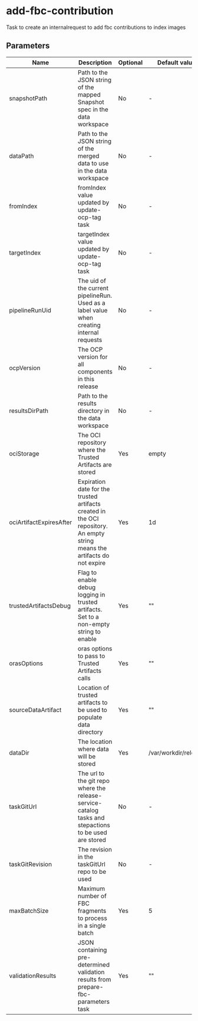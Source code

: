 # add-fbc-contribution

Task to create an internalrequest to add fbc contributions to index images

## Parameters

| Name                    | Description                                                                                                                | Optional | Default value        |
|-------------------------|----------------------------------------------------------------------------------------------------------------------------|----------|----------------------|
| snapshotPath            | Path to the JSON string of the mapped Snapshot spec in the data workspace                                                  | No       | -                    |
| dataPath                | Path to the JSON string of the merged data to use in the data workspace                                                    | No       | -                    |
| fromIndex               | fromIndex value updated by update-ocp-tag task                                                                             | No       | -                    |
| targetIndex             | targetIndex value updated by update-ocp-tag task                                                                           | No       | -                    |
| pipelineRunUid          | The uid of the current pipelineRun. Used as a label value when creating internal requests                                  | No       | -                    |
| ocpVersion              | The OCP version for all components in this release                                                                         | No       | -                    |
| resultsDirPath          | Path to the results directory in the data workspace                                                                        | No       | -                    |
| ociStorage              | The OCI repository where the Trusted Artifacts are stored                                                                  | Yes      | empty                |
| ociArtifactExpiresAfter | Expiration date for the trusted artifacts created in the OCI repository. An empty string means the artifacts do not expire | Yes      | 1d                   |
| trustedArtifactsDebug   | Flag to enable debug logging in trusted artifacts. Set to a non-empty string to enable                                     | Yes      | ""                   |
| orasOptions             | oras options to pass to Trusted Artifacts calls                                                                            | Yes      | ""                   |
| sourceDataArtifact      | Location of trusted artifacts to be used to populate data directory                                                        | Yes      | ""                   |
| dataDir                 | The location where data will be stored                                                                                     | Yes      | /var/workdir/release |
| taskGitUrl              | The url to the git repo where the release-service-catalog tasks and stepactions to be used are stored                      | No       | -                    |
| taskGitRevision         | The revision in the taskGitUrl repo to be used                                                                             | No       | -                    |
| maxBatchSize            | Maximum number of FBC fragments to process in a single batch                                                               | Yes      | 5                    |
| validationResults       | JSON containing pre-determined validation results from prepare-fbc-parameters task                                         | Yes      | ""                   |
